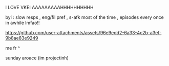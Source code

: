 I LOVE VKEI AAAAAAAAAHHHHHHHHHH


byi : slow resps , eng/fil pref , s-afk most of the time , episodes every once in awhile lmfao!!




https://github.com/user-attachments/assets/96e9edd2-6a33-4c2b-a3ef-9b8ae83e9249


me fr ^


sunday aroace (im projectinh)

